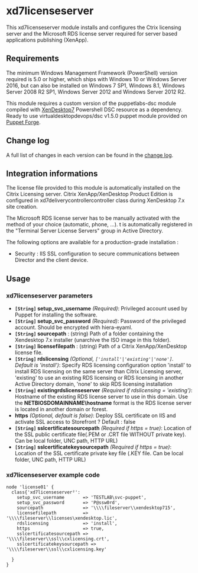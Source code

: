 # xd7licenseserver #

This xd7licenseserver module installs and configures the Ctrix licensing server and the Microsoft RDS license server required for server based applications publishing (XenApp).

## Requirements ##
The minimum Windows Management Framework (PowerShell) version required is 5.0 or higher, which ships with Windows 10 or Windows Server 2016, but can also be installed on Windows 7 SP1, Windows 8.1, Windows Server 2008 R2 SP1, Windows Server 2012 and Windows Server 2012 R2.

This module requires a custom version of the puppetlabs-dsc module compiled with [XenDesktop7](https://github.com/VirtualEngine/XenDesktop7) Powershell DSC resource as a dependency. Ready to use virtualdesktopdevops/dsc v1.5.0 puppet module provided on [Puppet Forge](https://forge.puppet.com/virtualdesktopdevops/dsc).

## Change log ##
A full list of changes in each version can be found in the [change log](CHANGELOG.md).

## Integration informations ##
The license file provided to this module is automatically installed on the Citrix Licensing server. Citrix XenApp/XenDesktop Product Edition is configured in xd7deliverycontrollercontroller class during XenDesktop 7.x site creation.

The Microsoft RDS license server has to be manually activated with the method of your choice (automatic, phone, ...). t is automatically registered in the "Terminal Server License Servers" group in Active Directory.

The following options are available for a production-grade installation :
- Security : IIS SSL configuration to secure communications between Director and the client device.

## Usage ##
### xd7licenseserver parameters ###

- **`[String]` setup_svc_username** _(Required)_: Privileged account used by Puppet for installing the software.
- **`[String]` setup_svc_password** _(Required)_: Password of the privileged account. Should be encrypted with hiera-eyaml.
- **`[String]` sourcepath** : (string) Path of a folder containing the Xendesktop 7.x installer (unarchive the ISO image in this folder).
- **`[String]` licensefilepath** : (string) Path of a Citrix XenApp/XenDesktop license file.
- **`[String]` rdslicensing** _(Optional, `['install'|'existing'|'none']`. Default is 'install')_: Specify RDS licensing configuration option 'install' to install RDS licensing on the same server than Citrix Licensing server, 'existing' to use an existing RDS licensing or RDS licensing in another Active Directory domain, 'none' to skip RDS licensing installation
- **`[String]` existingrdslicenseserver** _(Required if rdslicensing = 'existing')_: Hostname of the existing RDS license server to use in this domain. Use the **NETBIOSDOMAINNAME\hostname** format is the RDS license server is located in another domain or forest.
- **https** _(Optional, default is false)_: Deploy SSL certificate on IIS and activate SSL access to Storefront ? Default : false
- **`[String]` sslcertificatesourcepath** _(Required if https = true)_: Location of the SSL public certificate file(.PEM or .CRT file WITHOUT private key). Can be local folder, UNC path, HTTP URL)
- **`[String]` sslcertificatekeysourcepath** _(Required if https = true)_: Location of the SSL certificate private key file (.KEY file. Can be local folder, UNC path, HTTP URL)

### xd7licenseserver example code ###
~~~puppet
node 'license01' {
  class{'xd7licenseserver²':
    setup_svc_username       => 'TESTLAB\svc-puppet',
    setup_svc_password       => 'P@ssw0rd',
    sourcepath               => '\\\\fileserver\\xendesktop715',
    licensefilepath          => '\\\\fileserver\\licenses\xendesktop.lic',
    rdslicensing             => 'install',
    https                    => true,
    sslcertificatesourcepath => '\\\\fileserver\\ssl\\cxlicensing.crt',
    sslcertificatekeysourcepath => '\\\\fileserver\\ssl\\cxlicensing.key'

  }
}
~~~
